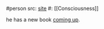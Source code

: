 #person 
src: [site](https://www.bernardokastrup.com)
#: [[Consciousness]]

he has a new book [coming up](https://twitter.com/BernardoKastrup/status/1680036835064438786).

